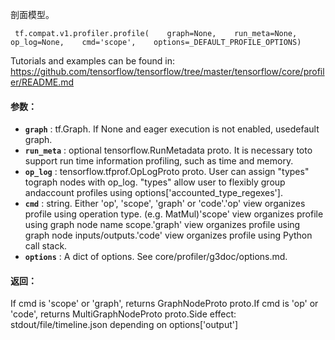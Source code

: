 剖面模型。

```
 tf.compat.v1.profiler.profile(    graph=None,    run_meta=None,    op_log=None,    cmd='scope',    options=_DEFAULT_PROFILE_OPTIONS) 
```

Tutorials and examples can be found in:  https://github.com/tensorflow/tensorflow/tree/master/tensorflow/core/profiler/README.md

#### 参数：
- **`graph`** : tf.Graph. If None and eager execution is not enabled, usedefault graph.
- **`run_meta`** : optional tensorflow.RunMetadata proto. It is necessary toto support run time information profiling, such as time and memory.
- **`op_log`** : tensorflow.tfprof.OpLogProto proto. User can assign "types" tograph nodes with op_log. "types" allow user to flexibly group andaccount profiles using options['accounted_type_regexes'].
- **`cmd`** : string. Either 'op', 'scope', 'graph' or 'code'.'op' view organizes profile using operation type. (e.g. MatMul)'scope' view organizes profile using graph node name scope.'graph' view organizes profile using graph node inputs/outputs.'code' view organizes profile using Python call stack.
- **`options`** : A dict of options. See core/profiler/g3doc/options.md.


#### 返回：
If cmd is 'scope' or 'graph', returns GraphNodeProto proto.If cmd is 'op' or 'code', returns MultiGraphNodeProto proto.Side effect: stdout/file/timeline.json depending on options['output']

